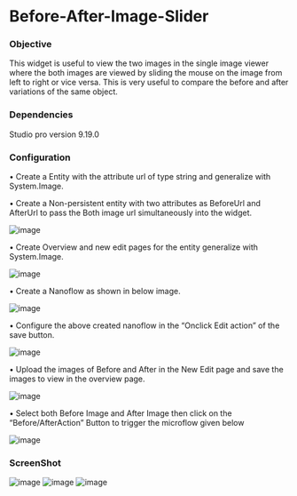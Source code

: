 # Before-After-Image-Slider

### Objective

This widget is useful to view the two images in the single image viewer where the both images are viewed by sliding the mouse on the image from left to right or vice versa. This is very useful to compare the before and after variations of the same object.

### Dependencies 

Studio pro version 9.19.0
  
### Configuration

•	Create a Entity with the attribute url of type string and generalize with System.Image.

•	Create a Non-persistent entity with two attributes as BeforeUrl and AfterUrl to pass the Both image url simultaneously into the widget. 

![image](https://user-images.githubusercontent.com/126260956/222886612-1e2bd46e-49d4-4e7e-9916-0bdbadc07ab6.png)
	
•	Create Overview and new edit pages for the entity generalize with System.Image. 

![image](https://user-images.githubusercontent.com/126260956/222886621-9c950349-e464-4a0a-8ace-1d18b4db7a1d.png)

•	Create a Nanoflow as shown in below image.

![image](https://user-images.githubusercontent.com/126260956/222886630-85187e00-b52a-4449-a140-d582a674a765.png)
 
•	Configure the above created nanoflow in the “Onclick Edit action” of the save button.

![image](https://user-images.githubusercontent.com/126260956/222886643-18cf3b8a-61a9-4e3c-bee2-eb3394000a3c.png)


•	Upload the images of Before and After in the New Edit page and save the images to view in the overview page.

![image](https://user-images.githubusercontent.com/126260956/222886650-264a43d0-bdba-4bbe-9b94-79bcb7556dc7.png)


•	Select both Before Image and After Image then click on the “Before/AfterAction” Button to trigger the microflow given below

![image](https://user-images.githubusercontent.com/126260956/222886652-59cddd11-8db6-4abd-aefe-fcb93a378a84.png)



### ScreenShot	

![image](https://user-images.githubusercontent.com/126260956/225604422-b38244d5-8403-4b7a-a494-e43d4f8095ab.png)
![image](https://user-images.githubusercontent.com/126260956/225604438-5260e03a-e235-4b5f-8a44-b3c22a1e80ee.png)
![image](https://user-images.githubusercontent.com/126260956/225604453-6eb3dc33-2cf2-4132-9248-ce1a9a612dda.png)







        

 

